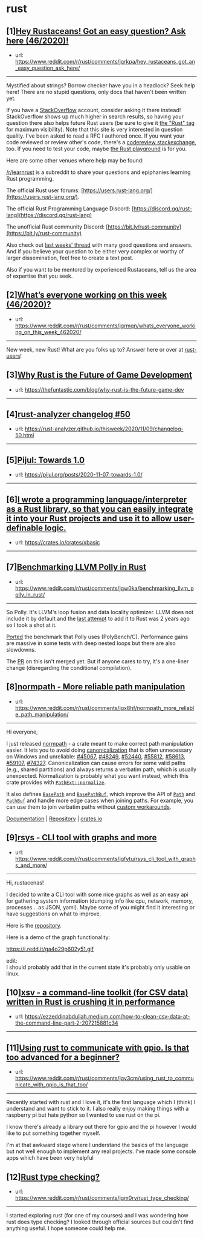 # rust
## [1][Hey Rustaceans! Got an easy question? Ask here (46/2020)!](https://www.reddit.com/r/rust/comments/jqrkpa/hey_rustaceans_got_an_easy_question_ask_here/)
- url: https://www.reddit.com/r/rust/comments/jqrkpa/hey_rustaceans_got_an_easy_question_ask_here/
---
Mystified about strings? Borrow checker have you in a headlock? Seek help here! There are no stupid questions, only docs that haven't been written yet.

If you have a [StackOverflow](http://stackoverflow.com/) account, consider asking it there instead! StackOverflow shows up much higher in search results, so having your question there also helps future Rust users (be sure to give it [the "Rust" tag](http://stackoverflow.com/questions/tagged/rust) for maximum visibility). Note that this site is very interested in question quality. I've been asked to read a RFC I authored once. If you want your code reviewed or review other's code, there's a [codereview stackexchange](https://codereview.stackexchange.com/questions/tagged/rust), too. If you need to test your code, maybe [the Rust playground](https://play.rust-lang.org) is for you.

Here are some other venues where help may be found:

[/r/learnrust](https://www.reddit.com/r/learnrust) is a subreddit to share your questions and epiphanies learning Rust programming.

The official Rust user forums: [https://users.rust-lang.org/](https://users.rust-lang.org/).

The official Rust Programming Language Discord: [https://discord.gg/rust-lang](https://discord.gg/rust-lang)

The unofficial Rust community Discord: [https://bit.ly/rust-community](https://bit.ly/rust-community)

Also check out [last weeks' thread](https://reddit.com/r/rust/comments/jmijzu/hey_rustaceans_got_an_easy_question_ask_here/) with many good questions and answers. And if you believe your question to be either very complex or worthy of larger dissemination, feel free to create a text post.

Also if you want to be mentored by experienced Rustaceans, tell us the area of expertise that you seek.
## [2][What’s everyone working on this week (46/2020)?](https://www.reddit.com/r/rust/comments/jqrmqn/whats_everyone_working_on_this_week_462020/)
- url: https://www.reddit.com/r/rust/comments/jqrmqn/whats_everyone_working_on_this_week_462020/
---
New week, new Rust! What are you folks up to? Answer here or over at [rust-users](https://users.rust-lang.org/t/whats-everyone-working-on-this-week-46-2020/51226?u=llogiq)!
## [3][Why Rust is the Future of Game Development](https://www.reddit.com/r/rust/comments/jqux1s/why_rust_is_the_future_of_game_development/)
- url: https://thefuntastic.com/blog/why-rust-is-the-future-game-dev
---

## [4][rust-analyzer changelog #50](https://www.reddit.com/r/rust/comments/jqwfoj/rustanalyzer_changelog_50/)
- url: https://rust-analyzer.github.io/thisweek/2020/11/09/changelog-50.html
---

## [5][Pijul: Towards 1.0](https://www.reddit.com/r/rust/comments/jquu9r/pijul_towards_10/)
- url: https://pijul.org/posts/2020-11-07-towards-1.0/
---

## [6][I wrote a programming language/interpreter as a Rust library, so that you can easily integrate it into your Rust projects and use it to allow user-definable logic.](https://www.reddit.com/r/rust/comments/jqms89/i_wrote_a_programming_languageinterpreter_as_a/)
- url: https://crates.io/crates/xbasic
---

## [7][Benchmarking LLVM Polly in Rust](https://www.reddit.com/r/rust/comments/jqw0ka/benchmarking_llvm_polly_in_rust/)
- url: https://www.reddit.com/r/rust/comments/jqw0ka/benchmarking_llvm_polly_in_rust/
---
So Polly. It's LLVM's loop fusion and data locality optimizer. LLVM does not include it by default and the [last attempt](https://github.com/rust-lang/rust/pull/51061) to add it to Rust was 2 years ago so I took a shot at it.

[Ported](https://github.com/JRF63/polybench-rs) the benchmark that Polly uses (PolyBench/C). Performance gains are massive in some tests with deep nested loops but there are also slowdowns.

The [PR](https://github.com/rust-lang/rust/pull/78566) on this isn't merged yet. But if anyone cares to try, it's a one-liner change (disregarding the conditional compilation).
## [8][normpath - More reliable path manipulation](https://www.reddit.com/r/rust/comments/jqx8hf/normpath_more_reliable_path_manipulation/)
- url: https://www.reddit.com/r/rust/comments/jqx8hf/normpath_more_reliable_path_manipulation/
---
Hi everyone,

I just released [normpath](https://crates.io/crates/normpath) \- a crate meant to make correct path manipulation easier. It lets you to avoid doing [canonicalization](https://doc.rust-lang.org/std/fs/fn.canonicalize.html) that is often unnecessary on Windows and unreliable: [\#45067](https://github.com/rust-lang/rust/issues/45067), [\#48249](https://github.com/rust-lang/rust/issues/48249), [\#52440](https://github.com/rust-lang/rust/issues/52440), [\#55812](https://github.com/rust-lang/rust/issues/55812), [\#58613](https://github.com/rust-lang/rust/issues/58613), [\#59107](https://github.com/rust-lang/rust/issues/59107), [\#74327](https://github.com/rust-lang/rust/issues/74327). Canonicalization can cause errors for some valid paths (e.g., shared partitions) and always returns a verbatim path, which is usually unexpected. Normalization is probably what you want instead, which this crate provides with [`PathExt::normalize`](https://docs.rs/normpath/0.1.0/normpath/trait.PathExt.html#tymethod.normalize).

It also defines [`BasePath`](https://docs.rs/normpath/0.1.0/normpath/struct.BasePath.html) and [`BasePathBuf`](https://docs.rs/normpath/0.1.0/normpath/struct.BasePathBuf.html), which improve the API of [`Path`](https://doc.rust-lang.org/std/path/struct.Path.html) and [`PathBuf`](https://doc.rust-lang.org/std/path/struct.PathBuf.html) and handle more edge cases when joining paths. For example, you can use them to join verbatim paths without [custom workarounds](https://github.com/rust-lang/cargo/blob/master/src/cargo/util/paths.rs#L61-L86).

[Documentation](https://docs.rs/normpath) | [Repository](https://github.com/dylni/normpath) | [crates.io](https://crates.io/crates/normpath)
## [9][rsys - CLI tool with graphs and more](https://www.reddit.com/r/rust/comments/jqfytu/rsys_cli_tool_with_graphs_and_more/)
- url: https://www.reddit.com/r/rust/comments/jqfytu/rsys_cli_tool_with_graphs_and_more/
---
Hi, rustacenas!

I decided to write a CLI tool with some nice graphs as well as an easy api for gathering system information (dumping info like cpu, network, memory, processes... as JSON, yaml). Maybe some of you might find it interesting or have suggestions on what to improve.

Here is the [repository](https://github.com/wojciechkepka/rsys-cli).

Here is a demo of the graph functionality:

https://i.redd.it/ga4o29p602y51.gif

edit:  
I should probably add that in the current state it's probably only usable on linux.  

## [10][xsv - a command-line toolkit (for CSV data) written in Rust is crushing it in performance](https://www.reddit.com/r/rust/comments/jqiwpj/xsv_a_commandline_toolkit_for_csv_data_written_in/)
- url: https://ezzeddinabdullah.medium.com/how-to-clean-csv-data-at-the-command-line-part-2-207215881c34
---

## [11][Using rust to communicate with gpio. Is that too advanced for a beginner?](https://www.reddit.com/r/rust/comments/jqv3cm/using_rust_to_communicate_with_gpio_is_that_too/)
- url: https://www.reddit.com/r/rust/comments/jqv3cm/using_rust_to_communicate_with_gpio_is_that_too/
---
Recently started with rust and I love it, it's the first language which I (think) I understand and want to stick to it. I also really enjoy making things with a raspberry pi but hate python so I wanted to use rust on the pi.

I know there's already a library out there for gpio and the pi however I would like to put something together myself.

I'm at that awkward stage where I understand the basics of the language but not well enough to implement any real projects. I've made some console apps which have been very helpful
## [12][Rust type checking?](https://www.reddit.com/r/rust/comments/jqm0rv/rust_type_checking/)
- url: https://www.reddit.com/r/rust/comments/jqm0rv/rust_type_checking/
---
I started exploring rust (for one of my courses) and I was wondering how rust does type checking? I looked through official sources but couldn't find anything useful. I hope someone could help me.
